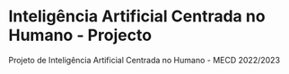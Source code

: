 # Inteligência Artificial Centrada no Humano - Projecto

Projeto de Inteligência Artificial Centrada no Humano - MECD 2022/2023
